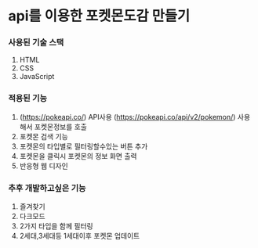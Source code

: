 # api를 이용한 포켓몬도감 만들기

### 사용된 기술 스택
1. HTML
2. CSS
3. JavaScript

### 적용된 기능
1. (https://pokeapi.co/) API사용
   (https://pokeapi.co/api/v2/pokemon/) 사용해서 포켓몬정보를 호출
2. 포켓몬 검색 기능
3. 포켓몬의 타입별로 필터링할수있는 버튼 추가
4. 포켓몬을 클릭시 포켓몬의 정보 화면 출력
5. 반응형 웹 디자인

### 추후 개발하고싶은 기능
1. 즐겨찾기
2. 다크모드
3. 2가지 타입을 함께 필터링
4. 2세대,3세대등 1세대이후 포켓몬 업데이트
